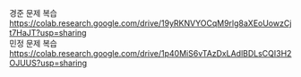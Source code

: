 경준 문제 복습<br/>
https://colab.research.google.com/drive/19yRKNVYOCqM9rlg8aXEoUowzCjt7HaJT?usp=sharing
<br/>
민정 문제 복습<br/>
https://colab.research.google.com/drive/1p40MiS6vTAzDxLAdlBDLsCQI3H2OJUUS?usp=sharing
